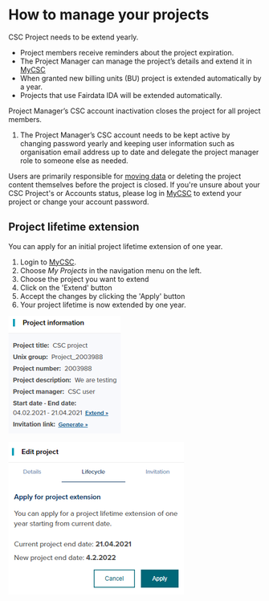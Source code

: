 # How to manage your projects

CSC Project needs to be extend yearly.

* Project members receive reminders about the project expiration.
* The Project Manager can manage the project’s details and extend it in [MyCSC](http://my.csc.fi)
* When granted new billing units (BU) project is extended automatically by a year.
* Projects that use Fairdata IDA will be extended automatically.

Project Manager’s CSC account inactivation closes the project for all project members.

1. The Project Manager’s CSC account needs to be kept active by changing password yearly and keeping user information such as organisation email address up to date and delegate the project manager role to someone else as needed.

Users are primarily responsible for [moving data](../data/moving/index.md) or deleting the project content themselves before the project is closed. 
If you're unsure about your CSC Project's or Accounts status, please log in [MyCSC](http://my.csc.fi) to extend your project or change your account password.

## Project lifetime extension

You can apply for an initial project lifetime extension of one year. 

1. Login to [MyCSC](http://my.csc.fi).
1. Choose _My Projects_ in the navigation menu on the left.
1. Choose the project you want to extend
1. Click on the 'Extend' button
1. Accept the changes by clicking the 'Apply' button
1. Your project lifetime is now extended by one year.

![](images/small/project_extension2.png)

![](images/small/project_extension1.png) 

